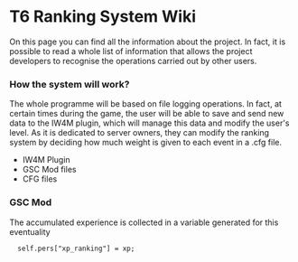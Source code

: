 # T6 Ranking System Wiki

On this page you can find all the information about the project. In fact, it is possible to read 
a whole list of information that allows the project developers to recognise the operations carried 
out by other users.

### How the system will work?

The whole programme will be based on file logging operations. In fact, at certain times during the game, the user will 
be able to save and send new data to the IW4M plugin, which will manage this data and modify the user's level. As it is dedicated 
to server owners, they can modify the ranking system by deciding how much weight is given to each event in a .cfg file.
- IW4M Plugin
- GSC Mod files
- CFG files

### GSC Mod
The accumulated experience is collected in a variable generated for this eventuality
```
  self.pers["xp_ranking"] = xp;
```
